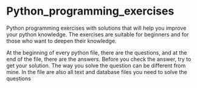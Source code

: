 # Python_programming_exercises
Python programming exercises with solutions that will help you improve your python knowledge.
The exercises are suitable for beginners and for those who want to deepen their knowledge.


At the beginning of every python file, there are the questions, and at the end of the file, there are the answers. Before you check the answer, try to get your solution. The way you solve the question can be different from mine.  In the file are also all text and database files you need to solve the questions
